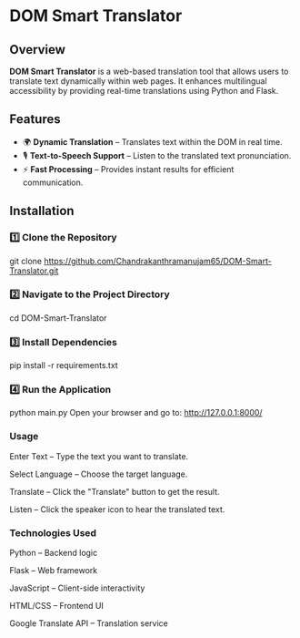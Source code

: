 # DOM Smart Translator

## Overview

**DOM Smart Translator** is a web-based translation tool that allows users to translate text dynamically within web pages. It enhances multilingual accessibility by providing real-time translations using Python and Flask.

## Features

- 🌍 **Dynamic Translation** – Translates text within the DOM in real time.
- 🎙️ **Text-to-Speech Support** – Listen to the translated text pronunciation.
- ⚡ **Fast Processing** – Provides instant results for efficient communication.

## Installation

### 1️⃣ Clone the Repository
git clone https://github.com/Chandrakanthramanujam65/DOM-Smart-Translator.git
### 2️⃣ Navigate to the Project Directory
cd DOM-Smart-Translator
### 3️⃣ Install Dependencies
pip install -r requirements.txt
### 4️⃣ Run the Application
python main.py
Open your browser and go to: http://127.0.0.1:8000/
### Usage
Enter Text – Type the text you want to translate.

Select Language – Choose the target language.

Translate – Click the "Translate" button to get the result.

Listen – Click the speaker icon to hear the translated text.

### Technologies Used
Python – Backend logic

Flask – Web framework

JavaScript – Client-side interactivity

HTML/CSS – Frontend UI

Google Translate API – Translation service
